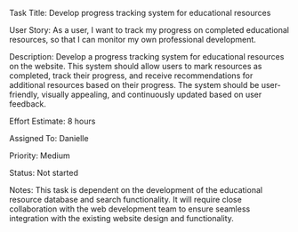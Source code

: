 Task Title: Develop progress tracking system for educational resources

User Story: As a user, I want to track my progress on completed educational resources, so that I can monitor my own professional development.

Description: Develop a progress tracking system for educational resources on the website. This system should allow users to mark resources as completed, track their progress, and receive recommendations for additional resources based on their progress. The system should be user-friendly, visually appealing, and continuously updated based on user feedback.

Effort Estimate: 8 hours

Assigned To: Danielle

Priority: Medium

Status: Not started

Notes: This task is dependent on the development of the educational resource database and search functionality. It will require close collaboration with the web development team to ensure seamless integration with the existing website design and functionality.